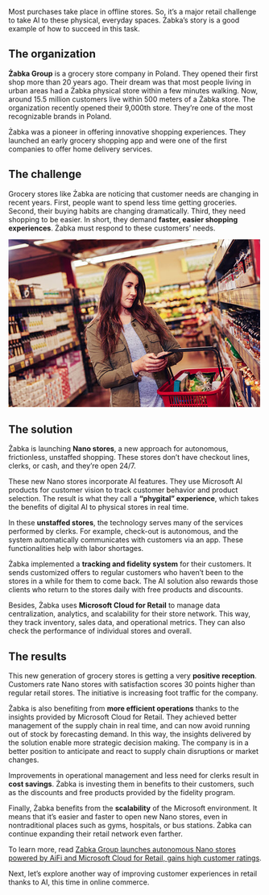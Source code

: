 Most purchases take place in offline stores. So, it’s a major retail challenge to take AI to these physical, everyday spaces. Żabka’s story is a good example of how to succeed in this task.

## The organization

**Żabka Group** is a grocery store company in Poland. They opened their first shop more than 20 years ago. Their dream was that most people living in urban areas had a Żabka physical store within a few minutes walking. Now, around 15.5 million customers live within 500 meters of a Żabka store. The organization recently opened their 9,000th store. They’re one of the most recognizable brands in Poland.

Żabka was a pioneer in offering innovative shopping experiences. They launched an early grocery shopping app and were one of the first companies to offer home delivery services.

## The challenge

Grocery stores like Żabka are noticing that customer needs are changing in recent years. First, people want to spend less time getting groceries. Second, their buying habits are changing dramatically. Third, they need shopping to be easier. In short, they demand **faster, easier shopping experiences**. Żabka must respond to these customers’ needs.

![Photograph showing person on their phone while shopping in a grocery store.](../media/4-shopping.jpg)

## The solution

Żabka is launching **Nano stores**, a new approach for autonomous, frictionless, unstaffed shopping. These stores don’t have checkout lines, clerks, or cash, and they’re open 24/7.

These new Nano stores incorporate AI features. They use Microsoft AI products for customer vision to track customer behavior and product selection. The result is what they call a **“phygital” experience**, which takes the benefits of digital AI to physical stores in real time.

In these **unstaffed stores**, the technology serves many of the services performed by clerks. For example, check-out is autonomous, and the system automatically communicates with customers via an app. These functionalities help with labor shortages.

Żabka implemented a **tracking and fidelity system** for their customers. It sends customized offers to regular customers who haven’t been to the stores in a while for them to come back. The AI solution also rewards those clients who return to the stores daily with free products and discounts.

Besides, Żabka uses **Microsoft Cloud for Retail** to manage data centralization, analytics, and scalability for their store network. This way, they track inventory, sales data, and operational metrics. They can also check the performance of individual stores and overall.

## The results

This new generation of grocery stores is getting a very **positive reception**. Customers rate Nano stores with satisfaction scores 30 points higher than regular retail stores. The initiative is increasing foot traffic for the company.

Żabka is also benefiting from **more efficient operations** thanks to the insights provided by Microsoft Cloud for Retail. They achieved better management of the supply chain in real time, and can now avoid running out of stock by forecasting demand. In this way, the insights delivered by the solution enable more strategic decision making. The company is in a better position to anticipate and react to supply chain disruptions or market changes.

Improvements in operational management and less need for clerks result in **cost savings**. Żabka is investing them in benefits to their customers, such as the discounts and free products provided by the fidelity program.

Finally, Żabka benefits from the **scalability** of the Microsoft environment. It means that it’s easier and faster to open new Nano stores, even in nontraditional places such as gyms, hospitals, or bus stations. Żabka can continue expanding their retail network even farther.

To learn more, read [Zabka Group launches autonomous Nano stores powered by AiFi and Microsoft Cloud for Retail, gains high customer ratings](https://aka.ms/zabka-customer-story).

Next, let’s explore another way of improving customer experiences in retail thanks to AI, this time in online commerce.
